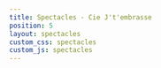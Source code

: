 ```yaml
---
title: Spectacles - Cie J't'embrasse
position: 5
layout: spectacles
custom_css: spectacles
custom_js: spectacles
---
```

